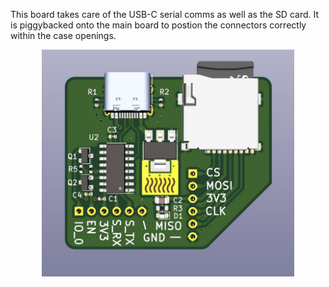 This board takes care of the USB-C serial comms as well as the SD card. It is piggybacked onto the main board to postion the connectors correctly within the case openings.  

<p align="center"><img src="https://raw.githubusercontent.com/ithinkido/Roland-DXY-controller/TMC-2209/images/Daugter_board_front.jpg?sanitize=true" width=80%></p>